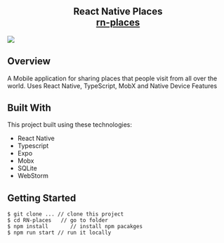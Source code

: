 <h2 align="center">
  React Native Places<br/>
  <a href="https://expo.dev/@v_snaichuk/rn-places" target="_blank">rn-places</a>
</h2>

![](https://res.cloudinary.com/dx6tl6aa2/image/upload/v1629479477/portfolio/project-places-rn-github-readme_twxgzq.gif)


## Overview
A Mobile application for sharing places that people visit from all over the world. Uses React Native, TypeScript, MobX and Native Device Features


## Built With

This project built using these technologies:
- React Native
- Typescript
- Expo
- Mobx
- SQLite
- WebStorm

## Getting Started

```terminal
$ git clone ... // clone this project
$ cd RN-places   // go to folder
$ npm install       // install npm pacakges
$ npm run start // run it locally
```
